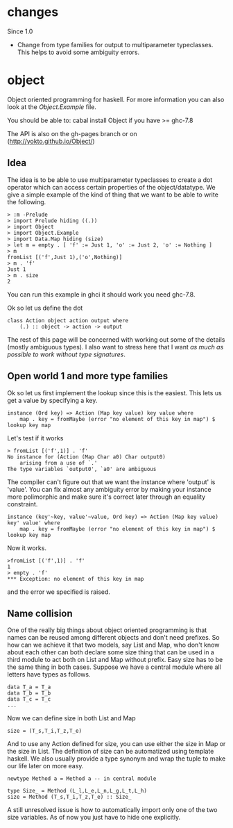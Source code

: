 # changes

Since 1.0

* Change from type families for output to multiparameter typeclasses. This helps to avoid some ambiguity errors.

# object

Object oriented programming for haskell.
For more information you can also look at the *Object.Example* file.

You should be able to:
	cabal install Object
if you have >= ghc-7.8

The API is also on the gh-pages branch or on (http://yokto.github.io/Object/)

## Idea

The idea is to be able to use multiparameter typeclasses to create a dot operator which can access certain properties of the object/datatype. We give a simple example of the kind of thing that we want to be able to write the following.

	> :m -Prelude
	> import Prelude hiding ((.))
	> import Object
	> import Object.Example
	> import Data.Map hiding (size)
	> let m = empty . [ 'f' := Just 1, 'o' := Just 2, 'o' := Nothing ]
	> m
	fromList [('f',Just 1),('o',Nothing)]
	> m . 'f'
	Just 1
	> m . size
	2

You can run this example in ghci it should work you need ghc-7.8.

Ok so let us define the dot

	class Action object action output where
		(.) :: object -> action -> output

The rest of this page will be concerned with working out some of the details (mostly ambiguous types). I also want to stress here that I want *as much as possible to work without type signatures*.

## Open world 1 and more type families

Ok so let us first implement the lookup since this is the easiest. This lets us get a value by specifying a key.

	instance (Ord key) => Action (Map key value) key value where
		map . key = fromMaybe (error "no element of this key in map") $ lookup key map

Let's test if it works

	> fromList [('f',1)] . 'f'
	No instance for (Action (Map Char a0) Char output0)
		arising from a use of `.'
	The type variables `output0', `a0' are ambiguous

The compiler can't figure out that we want the instance where 'output' is 'value'. You can fix almost any ambiguity error by making your instance more polimorphic and make sure it's correct later through an equality constraint.

	instance (key'~key, value'~value, Ord key) => Action (Map key value) key' value' where
		map . key = fromMaybe (error "no element of this key in map") $ lookup key map

Now it works.

	>fromList [('f',1)] . 'f'
	1
	> empty . 'f'
	*** Exception: no element of this key in map

and the error we specified is raised.

## Name collision

One of the really big things about object oriented programming is that names can be reused among different objects and don't need prefixes. So how can we achieve it that two models, say List and Map, who don't know about each other can both declare some size thing that can be used in a third module to act both on List and Map without prefix. Easy size has to be the same thing in both cases. Suppose we have a central module where all letters have types as follows.

	data T_a = T_a
	data T_b = T_b
	data T_c = T_c
	...

Now we can define size in both List and Map

	size = (T_s,T_i,T_z,T_e)

And to use any Action defined for size, you can use either the size in Map or the size in List. The definition of size can be automatized using template haskell. We also usually provide a type synonym and wrap the tuple to make our life later on more easy.

	newtype Method a = Method a -- in central module
	
	type Size_ = Method (L_l,L_e,L_n,L_g,L_t,L_h)
	size = Method (T_s,T_i,T_z,T_e) :: Size_

A still unresolved issue is how to automatically import only one of the two size variables. As of now you just have to hide one explicitly.
